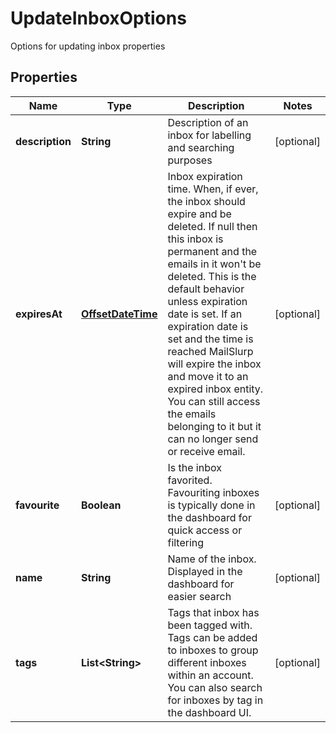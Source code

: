 

# UpdateInboxOptions

Options for updating inbox properties
## Properties

Name | Type | Description | Notes
------------ | ------------- | ------------- | -------------
**description** | **String** | Description of an inbox for labelling and searching purposes |  [optional]
**expiresAt** | [**OffsetDateTime**](OffsetDateTime) | Inbox expiration time. When, if ever, the inbox should expire and be deleted. If null then this inbox is permanent and the emails in it won&#39;t be deleted. This is the default behavior unless expiration date is set. If an expiration date is set and the time is reached MailSlurp will expire the inbox and move it to an expired inbox entity. You can still access the emails belonging to it but it can no longer send or receive email. |  [optional]
**favourite** | **Boolean** | Is the inbox favorited. Favouriting inboxes is typically done in the dashboard for quick access or filtering |  [optional]
**name** | **String** | Name of the inbox. Displayed in the dashboard for easier search |  [optional]
**tags** | **List&lt;String&gt;** | Tags that inbox has been tagged with. Tags can be added to inboxes to group different inboxes within an account. You can also search for inboxes by tag in the dashboard UI. |  [optional]




